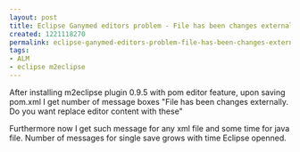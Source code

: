 ```yaml
---
layout: post
title: Eclipse Ganymed editors problem - File has been changes externally.
created: 1221118270
permalink: eclipse-ganymed-editors-problem-file-has-been-changes-externally
tags:
- ALM
- eclipse m2eclipse
---
```

<p>After installing m2eclipse plugin 0.9.5 with pom editor feature, upon saving pom.xml I get number of message boxes &quot;File has been changes externally. Do you want replace editor content with these&quot;</p><p>Furthermore now I get such message for any xml file and some time for java file. Number of messages for single save grows with time Eclipse openned.</p><p>&nbsp;</p>
